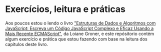 # Exercícios, leitura e práticas

Aos poucos estou o lendo o livro ["Estruturas de Dados e Algoritmos com JavaScript: Escreva um Código JavaScript Complexo e Eficaz Usando a Mais Recente ECMAScript"](https://www.amazon.com.br/Entendendo-Algoritmos-Ilustrado-Programadores-Curiosos/dp/8575225634/ref=pd_bxgy_img_sccl_1/147-0238609-2083947?pd_rd_w=QgyQf&content-id=amzn1.sym.758f3509-df88-4265-806c-565a738dc05d&pf_rd_p=758f3509-df88-4265-806c-565a738dc05d&pf_rd_r=GGXC54GAPHGFF7F59MS3&pd_rd_wg=yQv2c&pd_rd_r=0ae4d4c2-79c5-4f19-b8e9-91dd49128ab3&pd_rd_i=8575225634&psc=1), da  Loiane Groner, e este repósitorio contém algum exercício e prática que estou fazendo com base na leitura dos capítulos deste livro. 